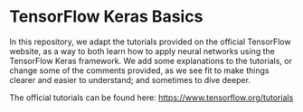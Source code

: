 # TensorFlow Keras Basics

In this repository, we adapt the tutorials provided on the official TensorFlow website, as a way to both learn how to apply neural networks using the TensorFlow Keras framework. We add some explanations to the tutorials, or change some of the comments provided, as we see fit to make things clearer and easier to understand; and sometimes to dive deeper. 

The official tutorials can be found here: https://www.tensorflow.org/tutorials
